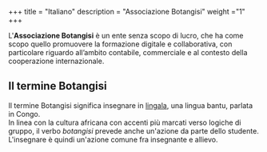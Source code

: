 +++
title = "Italiano"
description = "Associazione Botangisi"
weight ="1"
+++

L'**Associazione Botangisi** è un ente senza scopo di lucro, che ha come scopo quello promuovere la formazione digitale e collaborativa, con particolare riguardo all’ambito contabile, commerciale e al contesto della cooperazione internazionale.

## Il termine Botangisi

Il termine Botangisi significa insegnare in [lingala](https://it.wikipedia.org/wiki/Lingua_lingala), una lingua bantu, parlata in Congo.  
In linea con la cultura africana con accenti più marcati verso logiche di gruppo, il verbo *botangisi* prevede anche un'azione da parte dello studente. L'insegnare è quindi un'azione comune fra insegnante e allievo. 


